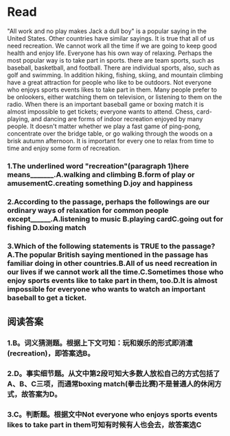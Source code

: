 # Read
"All work and no play makes Jack a dull boy" is a popular saying in the United States. Other countries have similar sayings. It is true that all of us need recreation. We cannot work all the time if we are going to keep good health and enjoy life.
Everyone has his own way of relaxing. Perhaps the most popular way is to take part in sports. there are team sports, such as baseball, basketball, and football. There are individual sports, also, such as golf and swimming. In addition hiking, fishing, skiing, and mountain climbing have a great attraction for people who like to be outdoors.
Not everyone who enjoys sports events likes to take part in them. Many people prefer to be onlookers, either watching them on television, or listening to them on the radio. When there is an important baseball game or boxing match it is almost impossible to get tickets; everyone wants to attend.
Chess, card-playing, and dancing are forms of indoor recreation enjoyed by many people. It doesn't matter whether we play a fast game of ping-pong, concentrate over the bridge table, or go walking through the woods on a brisk autumn afternoon. It is important for every one to relax from time to time and enjoy some form of recreation.
### 1.The underlined word "recreation"(paragraph 1)here means_______.A.walking and climbing B.form of play or amusementC.creating something D.joy and happiness
### 2.According to the passage, perhaps the followings are our ordinary ways of relaxation for common people except______.A.listening to music B.playing cardC.going out for fishing D.boxing match
### 3.Which of the following statements is TRUE to the passage?A.The popular British saying mentioned in the passage has familiar doing in other countries.B.All of us need recreation in our lives if we cannot work all the time.C.Sometimes those who enjoy sports events like to take part in them, too.D.It is almost impossible for everyone who wants to watch an important baseball to get a ticket.
## 阅读答案
### 1.B。词义猜测题。根据上下文可知：玩和娱乐的形式即消遣(recreation)，即答案选B。
### 2.D。事实细节题。从文中第2段可知大多数人放松自己的方式包括了A、B、C三项，而通常boxing match(拳击比赛)不是普通人的休闲方式，故答案为D。
### 3.C。判断题。根据文中Not everyone who enjoys sports events likes to take part in them可知有时候有人也会去，故答案选C

